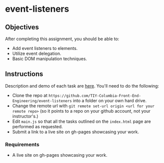 # event-listeners

## Objectives

After completing this assignment, you should be able to:

* Add event listeners to elements.
* Utilize event delegation.
* Basic DOM manipulation techniques.

## Instructions

Description and demo of each task are [here](http://magentanova.github.io/event-listeners/). You'll need to do the following: 

* Clone the repo at `https://github.com/TIY-Columbia-Front-End-Engineering/event-listeners` into a folder on your own hard drive.
* Change the remote url with `git remote set-url origin <url for your remote repo>` (so it points to a repo on your github account, not your instructor's.) 
* Edit `main.js` so that all the tasks outlined on the `index.html` page are performed as requested.
* Submit a link to a live site on gh-pages showcasing your work.


### Requirements

* A live site on gh-pages showcasing your work. 